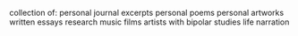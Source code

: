 collection of:
personal journal excerpts
personal poems
personal artworks
written essays
research
music
films
artists with bipolar studies
life narration